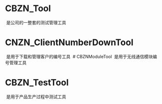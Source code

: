 # CBZN_Tool
  是公司的一整套的测试管理工具
  # CNZN_ClientNumberDownTool
  是用于下载和管理客户的编号工具
  # CBZNModuleTool
  是用于无线通信模块编号管理工具
  # CBZN_TestTool
  是用于产品生产过程中测试工具
